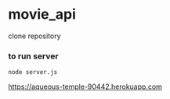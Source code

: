 # movie_api
clone repository
### to run server

`node server.js`

https://aqueous-temple-90442.herokuapp.com
